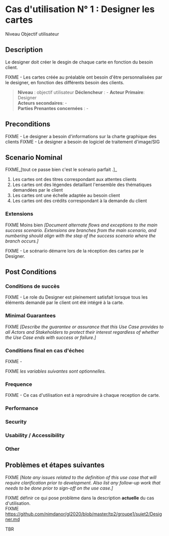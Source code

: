 

# Cas d'utilisation N° 1 :  Designer les cartes

Niveau Objectif utilisateur

##	Description

Le designer doit créer le desgin de chaque carte en fonction du besoin client.

FIXME - Les cartes créée au préalable ont besoin d'être personnalisées par le designer, en fonction des différents besoin des clients.  

> **Niveau** : objectif utilisateur
> **Déclencheur** : -
> **Acteur Primaire**: Designer   
> **Acteurs secondaires**: -   
> **Parties Prenantes concernées** : -   
 
 
## Preconditions

FIXME - Le designer a besoin d'informations sur la charte graphique des clients
FIXME - Le designer a besoin de logiciel de traitement d'image/SIG


## Scenario Nominal

FIXME_[tout ce passe bien c'est le scénario parfait .]_

1.	 Les cartes ont des titres correspondant aux attentes clients
2.	 Les cartes ont des légendes detaillant l'ensemble des thématiques demandées par le client 
3.	 Les cartes ont une échelle adaptée au besoin client
4.	 Les cartes ont des crédits correspondant à la demande du client

###	Extensions
FIXME Moins bien _[Document alternate flows and exceptions to the main success scenario. Extensions are branches from the main scenario, and numbering should align with the step of the success scenario where the branch occurs.]_

FIXME - Le scénario démarre lors de la réception des cartes par le Designer.

## Post Conditions
### Conditions de succès 
FIXME - Le role du Designer est pleinement satisfait lorsque tous les éléments demandé par le client ont été intégré à la carte.

### Minimal Guarantees
FIXME _[Describe the guarantee or assurance that this Use Case provides to all Actors and Stakeholders to protect their interest regardless of whether the Use Case ends with success or failure.]_

### Conditions final en cas d'échec
FIXME -


FIXME _les variables suivantes sont optionnelles._

### Frequence
FIXME - Ce cas d'utilisation est à reprodruire à chaque reception de carte.
 
### Performance  
###	Security  
###	Usability / Accessibility  
###	Other  

##	Problèmes et étapes suivantes  
FIXME _[Note any issues related to the definition of this use case that will require clarification prior to development. Also list any follow-up work that needs to be done prior to sign-off on the use case.]_  

FIXME définir ce qui pose problème dans la description **actuelle** du cas d'utilisation.  
FIXME https://github.com/nimdanor/gl2020/blob/master/tp2/groupe1/sujet2/Designer.md

TBR
